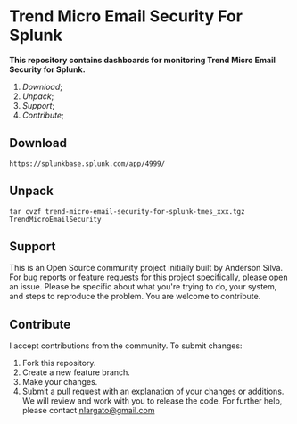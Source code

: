 # Trend Micro Email Security For Splunk

**This repository contains dashboards for monitoring Trend Micro Email Security for Splunk.**


1. _Download_;
2. _Unpack_; 
3. _Support_; 
4. _Contribute_; 


## **Download**

```https://splunkbase.splunk.com/app/4999/```

## **Unpack**

```tar cvzf trend-micro-email-security-for-splunk-tmes_xxx.tgz TrendMicroEmailSecurity ```

## **Support**

This is an Open Source community project initially built by Anderson Silva. For bug reports or feature requests for this project specifically, please open an issue. Please be specific about what you're trying to do, your system, and steps to reproduce the problem. You are welcome to contribute.

## **Contribute**

I accept contributions from the community. To submit changes:

1. Fork this repository.
2. Create a new feature branch.
3. Make your changes.
4. Submit a pull request with an explanation of your changes or additions.
We will review and work with you to release the code. For further help, please contact nlargato@gmail.com
